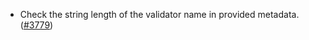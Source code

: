- Check the string length of the validator name in provided metadata.
  ([\#3779](https://github.com/anoma/namada/pull/3779))